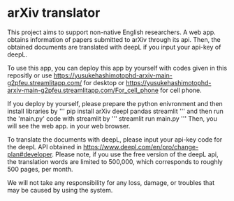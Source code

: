# arXiv translator

This project aims to support non-native English researchers.
A web app. obtains information of papers submitted to arXiv through its api.
Then, the obtained documents are translated with deepL if you input your api-key of deepL.
 
To use this app, you can deploy this app by yourself with codes given in this repositly or use
https://yusukehashimotophd-arxiv-main-g2pfeu.streamlitapp.com/
for desktop or
https://yusukehashimotophd-arxiv-main-g2pfeu.streamlitapp.com/For_cell_phone
for cell phone.

If you deploy by yourself, please prepare the python enivronment and then install libraries by
'''
pip install arXiv deepl pandas streamlit
'''
and then run the 'main.py' code with streamlit by
'''
streamlit run main.py
'''
Then, you will see the web app. in your web browser.


To translate the documents with deepL, please input your api-key code for the deepL API obtained in https://www.deepl.com/en/pro/change-plan#developer.
Please note, if you use the free version of the deepL api, the translation words are limited to 500,000, which corresponds to roughly 500 pages, per month.

We will not take any responsibility for any loss, damage, or troubles that may be caused by using the system.
